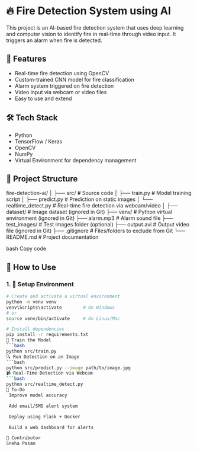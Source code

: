 # 🔥 Fire Detection System using AI

This project is an AI-based fire detection system that uses deep learning and computer vision to identify fire in real-time through video input. It triggers an alarm when fire is detected.

## 🚀 Features

- Real-time fire detection using OpenCV
- Custom-trained CNN model for fire classification
- Alarm system triggered on fire detection
- Video input via webcam or video files
- Easy to use and extend

## 🛠️ Tech Stack

- Python
- TensorFlow / Keras
- OpenCV
- NumPy
- Virtual Environment for dependency management

## 📁 Project Structure

fire-detection-ai/
│
├── src/ # Source code
│ ├── train.py # Model training script
│ ├── predict.py # Prediction on static images
│ └── realtime_detect.py # Real-time fire detection via webcam/video
│
├── dataset/ # Image dataset (ignored in Git)
├── venv/ # Python virtual environment (ignored in Git)
├── alarm.mp3 # Alarm sound file
├── test_images/ # Test images folder (optional)
├── output.avi # Output video file (ignored in Git)
├── .gitignore # Files/folders to exclude from Git
└── README.md # Project documentation

bash
Copy code

## 🧪 How to Use

### 1. 🔧 Setup Environment

```bash
# Create and activate a virtual environment
python -m venv venv
venv\Scripts\activate        # On Windows
# or
source venv/bin/activate     # On Linux/Mac

# Install dependencies
pip install -r requirements.txt
🧠 Train the Model
```bash
python src/train.py
🔍 Run Detection on an Image
```bash
python src/predict.py --image path/to/image.jpg
📹 Real-Time Detection via Webcam
```bash
python src/realtime_detect.py
📌 To-Do
 Improve model accuracy

 Add email/SMS alert system

 Deploy using Flask + Docker

 Build a web dashboard for alerts

🤝 Contributor
Sneha Pasam
